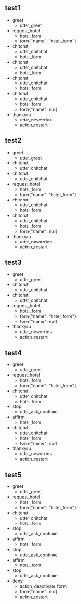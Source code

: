 ## test1
* greet
    - utter_greet
* request_hotel
    - hotel_form
    - form{"name": "hotel_form"}
* chitchat
    - utter_chitchat
    - hotel_form
* chitchat
    - utter_chitchat
    - hotel_form
* chitchat
    - utter_chitchat
    - hotel_form
* chitchat
    - utter_chitchat
    - hotel_form
    - form{"name": null}
* thankyou
    - utter_noworries
    - action_restart

## test2
* greet
    - utter_greet
* chitchat
    - utter_chitchat
* chitchat
    - utter_chitchat
* request_hotel
    - hotel_form
    - form{"name": "hotel_form"}
* chitchat
    - utter_chitchat
    - hotel_form
* chitchat
    - utter_chitchat
    - hotel_form
    - form{"name": null}
* thankyou
    - utter_noworries
    - action_restart

## test3
* greet
    - utter_greet
* chitchat
    - utter_chitchat
* chitchat
    - utter_chitchat
* request_hotel
    - hotel_form
    - form{"name": "hotel_form"}
    - form{"name": null}
* thankyou
    - utter_noworries
    - action_restart

## test4
* greet
    - utter_greet
* request_hotel
    - hotel_form
    - form{"name": "hotel_form"}
* chitchat
    - utter_chitchat
    - hotel_form
* stop
    - utter_ask_continue
* affirm
    - hotel_form
* chitchat
    - utter_chitchat
    - hotel_form
    - form{"name": null}
* thankyou
    - utter_noworries
    - action_restart

## test5
* greet
    - utter_greet
* request_hotel
    - hotel_form
    - form{"name": "hotel_form"}
* chitchat
    - utter_chitchat
    - hotel_form
* stop
    - utter_ask_continue
* affirm
    - hotel_form
* stop
    - utter_ask_continue
* affirm
    - hotel_form
* stop
    - utter_ask_continue
* deny
    - action_deactivate_form
    - form{"name": null}
    - action_restart

